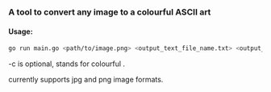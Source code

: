 ### A tool to convert any image to a colourful ASCII art

#### Usage:
```bash
go run main.go <path/to/image.png> <output_text_file_name.txt> <output_image_name.png> -c
```

-c is optional, stands for colourful .

currently supports jpg and png image formats.
